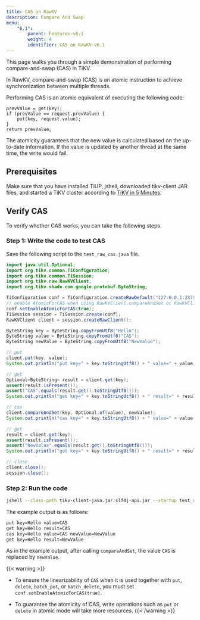 ```yaml
---
title: CAS on RawKV
description: Compare And Swap
menu:
    "6.1":
        parent: Features-v6.1
        weight: 4
        identifier: CAS on RawKV-v6.1
---
```


This page walks you through a simple demonstration of performing compare-and-swap (CAS) in TiKV.

In RawKV, compare-and-swap (CAS) is an atomic instruction to achieve synchronization between multiple threads.

Performing CAS is an atomic equivalent of executing the following code:

```
prevValue = get(key);
if (prevValue == request.prevValue) {
    put(key, request.value);
}
return prevValue;
```

The atomicity guarantees that the new value is calculated based on the up-to-date information. If the value is updated by another thread at the same time, the write would fail.

## Prerequisites

Make sure that you have installed TiUP, jshell, downloaded tikv-client JAR files, and started a TiKV cluster according to [TiKV in 5 Minutes](../../tikv-in-5-minutes).

## Verify CAS

To verify whether CAS works, you can take the following steps.

### Step 1: Write the code to test CAS

Save the following script to the `test_raw_cas.java` file.

```java
import java.util.Optional;
import org.tikv.common.TiConfiguration;
import org.tikv.common.TiSession;
import org.tikv.raw.RawKVClient;
import org.tikv.shade.com.google.protobuf.ByteString;

TiConfiguration conf = TiConfiguration.createRawDefault("127.0.0.1:2379");
// enable AtomicForCAS when using RawKVClient.compareAndSet or RawKVClient.putIfAbsent
conf.setEnableAtomicForCAS(true);
TiSession session = TiSession.create(conf);
RawKVClient client = session.createRawClient();

ByteString key = ByteString.copyFromUtf8("Hello");
ByteString value = ByteString.copyFromUtf8("CAS");
ByteString newValue = ByteString.copyFromUtf8("NewValue");

// put
client.put(key, value);
System.out.println("put key=" + key.toStringUtf8() + " value=" + value.toStringUtf8());

// get
Optional<ByteString> result = client.get(key);
assert(result.isPresent());
assert("CAS".equals(result.get().toStringUtf8()));
System.out.println("get key=" + key.toStringUtf8() + " result=" + result.get().toStringUtf8());

// cas
client.compareAndSet(key, Optional.of(value), newValue);
System.out.println("cas key=" + key.toStringUtf8() + " value=" + value.toStringUtf8() + " newValue=" + newValue.toStringUtf8());

// get
result = client.get(key);
assert(result.isPresent());
assert("NewValue".equals(result.get().toStringUtf8()));
System.out.println("get key=" + key.toStringUtf8() + " result=" + result.get().toStringUtf8());

// close
client.close();
session.close();
```

### Step 2: Run the code

```bash
jshell --class-path tikv-client-java.jar:slf4j-api.jar --startup test_raw_cas.java
```

The example output is as follows:

```bash
put key=Hello value=CAS
get key=Hello result=CAS
cas key=Hello value=CAS newValue=NewValue
get key=Hello result=NewValue
```

As in the example output, after calling `compareAndSet`, the value `CAS` is replaced by `newValue`.

{{< warning >}}

- To ensure the linearizability of `CAS` when it is used together with `put`, `delete`, `batch_put`, or `batch_delete`, you must set `conf.setEnableAtomicForCAS(true)`.

- To guarantee the atomicity of CAS, write operations such as `put` or `delete` in atomic mode will take more resources.
{{< /warning >}}
